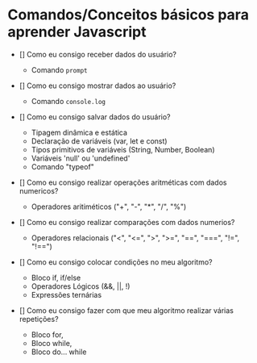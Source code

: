# Comandos/Conceitos básicos para aprender Javascript

- [] Como eu consigo receber dados do usuário?
    * Comando `prompt`

- [] Como eu consigo mostrar dados ao usuário?
    * Comando `console.log`

- [] Como eu consigo salvar dados do usuário?
    * Tipagem dinâmica e estática
    * Declaração de variáveis (var, let e const)
    * Tipos primitivos de variáveis (String, Number, Boolean)
    * Variáveis 'null' ou 'undefined'
    * Comando "typeof"

- [] Como eu consigo realizar operações aritméticas com dados numericos?
    * Operadores aritiméticos ("+", "-", "*", "/", "%")

- [] Como eu consigo realizar comparações com dados numerios?
    * Operadores relacionais ("<", "<=", ">", ">=", "==", "===", "!=", "!==")

- [] Como eu consigo colocar condições no meu algoritmo?
    * Bloco if, if/else
    * Operadores Lógicos (&&, ||, !)
    * Expressões ternárias

- [] Como eu consigo fazer com que meu algoritmo realizar várias repetições?
    * Bloco for,
    * Bloco while,
    * Bloco do... while
